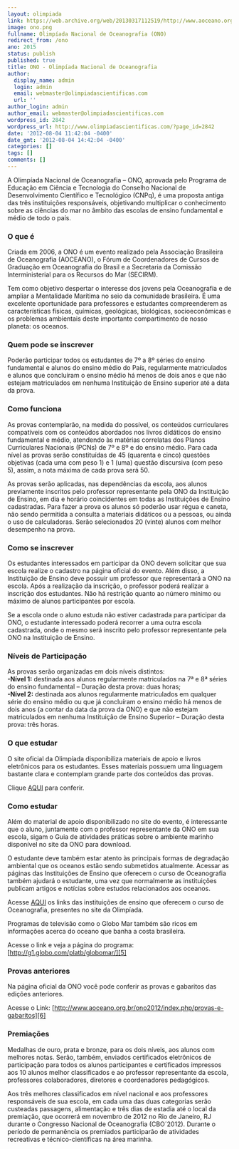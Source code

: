 ```yaml
---
layout: olimpiada 
link: https://web.archive.org/web/20130317112519/http://www.aoceano.org.br/ono2012/
image: ono.png 
fullname: Olimpíada Nacional de Oceanografia (ONO) 
redirect_from: /ono 
ano: 2015
status: publish
published: true
title: ONO - Olimpíada Nacional de Oceanografia
author:
  display_name: admin
  login: admin
  email: webmaster@olimpiadascientificas.com
  url: ''
author_login: admin
author_email: webmaster@olimpiadascientificas.com
wordpress_id: 2842
wordpress_url: http://www.olimpiadascientificas.com/?page_id=2842
date: '2012-08-04 11:42:04 -0400'
date_gmt: '2012-08-04 14:42:04 -0400'
categories: []
tags: []
comments: []
---
```


A Olimpíada Nacional de Oceanografia &ndash; ONO, aprovada pelo Programa de Educação em Ciência e Tecnologia do Conselho Nacional de Desenvolvimento Científico e Tecnológico (CNPq), é uma proposta antiga das três instituições responsáveis, objetivando multiplicar o conhecimento sobre as ciências do mar no âmbito das escolas de ensino fundamental e médio de todo o país.

### O que é

  
Criada em 2006, a ONO é um evento realizado pela Associação Brasileira de Oceanografia (AOCEANO), o Fórum de Coordenadores de Cursos de Graduação em Oceanografia do Brasil e a Secretaria da Comissão Interministerial para os Recursos do Mar (SECIRM).

Tem como objetivo despertar o interesse dos jovens pela Oceanografia e de ampliar a Mentalidade Marítima no seio da comunidade brasileira. É uma excelente oportunidade para professores e estudantes compreenderem as
características físicas, químicas, geológicas, biológicas, socioeconômicas e os problemas ambientais deste importante compartimento de nosso planeta: os oceanos.

### Quem pode se inscrever

  
Poderão participar todos os estudantes de 7&ordm; a 8&ordm; séries do ensino fundamental e alunos do ensino médio do País, regularmente matriculados e alunos que concluíram o ensino médio há menos de dois anos e que não estejam matriculados em nenhuma Instituição de Ensino superior até a data da prova.

### Como funciona

  
As provas contemplarão, na medida do possível, os conteúdos curriculares compatíveis com os conteúdos abordados nos livros didáticos do ensino fundamental e médio, atendendo &agrave;s matérias correlatas dos Planos Curriculares Nacionais (PCNs) de 7&ordm; e 8&ordm; e do ensino médio. Para cada nível as provas serão constituídas de 45 (quarenta e cinco) questões objetivas (cada uma com peso 1) e 1 (uma) questão discursiva (com peso 5), assim, a nota máxima de cada prova será 50.

As provas serão aplicadas, nas dependências da escola, aos alunos previamente inscritos pelo professor representante pela ONO da Instituição de Ensino, em dia e horário coincidentes em todas as Instituições de Ensino
cadastradas. Para fazer a prova os alunos só poderão usar régua e caneta, não sendo permitida a consulta a materiais didáticos ou a pessoas, ou ainda o uso de calculadoras. Serão selecionados 20 (vinte) alunos com melhor
desempenho na prova.

### Como se inscrever

  
Os estudantes interessados em participar da ONO devem solicitar que sua escola realize o cadastro na página oficial do evento. Além disso, a Instituição de Ensino deve possuir um professor que representará a ONO na escola. Após a realização da inscrição, o professor poderá realizar a inscrição dos estudantes. Não há restrição quanto ao número mínimo ou máximo de alunos participantes por escola.

Se a escola onde o aluno estuda não estiver cadastrada para participar da ONO, o estudante interessado poderá recorrer a uma outra escola cadastrada, onde o mesmo será inscrito pelo professor representante pela ONO na
Instituição de Ensino.

### Níveis de Participação

  
As provas serão organizadas em dois níveis distintos:  
**-Nível 1:** destinada aos alunos regularmente matriculados na 7&ordf; e 8&ordf; séries do ensino fundamental &ndash; Duração desta prova: duas horas;  
**-Nível 2:** destinada aos alunos regularmente matriculados em qualquer série do ensino médio ou que já concluíram o ensino médio há menos de dois anos (a contar da data da prova da ONO) e que não estejam matriculados em nenhuma Instituição de Ensino Superior &ndash; Duração desta prova: três horas.

### O que estudar

  
O site oficial da Olimpíada disponibiliza materiais de apoio e livros eletrônicos para os estudantes. Esses materiais possuem uma linguagem bastante clara e contemplam grande parte dos conteúdos das provas.

Clique [AQUI][3] para conferir.

### Como estudar

  
Além do material de apoio disponibilizado no site do evento, é interessante que o aluno, juntamente com o professor representante da ONO em sua escola, sigam o Guia de atividades práticas sobre o ambiente marinho disponível no site da ONO para download.

O estudante deve também estar atento às principais formas de degradação ambiental que os oceanos estão sendo submetidos atualmente. Acessar as páginas das Instituições de Ensino que oferecem o curso de Oceanografia
também ajudará o estudante, uma vez que normalmente as instituições publicam artigos e notícias sobre estudos relacionados aos oceanos.

Acesse [AQUI][4] os links das instituições de ensino que oferecem o curso de Oceanografia, presentes no site da Olimpíada.

Programas de televisão como o Globo Mar também são ricos em informações acerca do oceano que banha a costa brasileira.

Acesse o link e veja a página do programa: [http://g1.globo.com/platb/globomar/][5]

### Provas anteriores

  
Na página oficial da ONO você pode conferir as provas e gabaritos das edições anteriores.

Acesse o Link: [http://www.aoceano.org.br/ono2012/index.php/provas-e-gabaritos][6]

### Premiações

  
Medalhas de ouro, prata e bronze, para os dois níveis, aos alunos com melhores notas. Serão, também, enviados certificados eletrônicos de participação para todos os alunos participantes e certificados impressos aos 10 alunos melhor classificados e ao professor representante da escola, professores colaboradores, diretores e coordenadores pedagógicos.

Aos três melhores classificados em nível nacional e aos professores responsáveis de sua escola, em cada uma das duas categorias serão custeadas passagens, alimentação e três dias de estadia até o local da premiação, que
ocorrerá em novembro de 2012 no Rio de Janeiro, RJ durante o Congresso Nacional de Oceanografia (CBO´2012). Durante o período de permanência os premiados participarão de atividades recreativas e técnico-científicas na
área marinha.



[1]: https://web.archive.org/web/20130317112519/http://www.aoceano.org.br/ono2012/index.php
[2]: https://web.archive.org/web/20130317112519/http://www.aoceano.org.br/ono2012/
[3]: https://web.archive.org/web/20130317112519/http://www.aoceano.org.br/ono2012/index.php/leitura-de-apoio
[4]: https://web.archive.org/web/20130317112519/http://www.aoceano.org.br/ono2012/index.php/links
[5]: http://g1.globo.com/platb/globomar/
[6]: https://web.archive.org/web/20130317112519/http://www.aoceano.org.br/ono2012/index.php/provas-e-gabaritos
